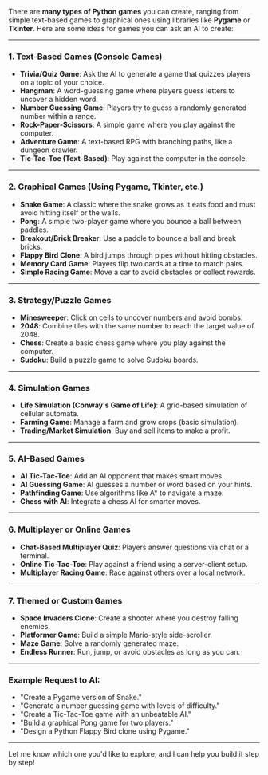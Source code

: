 There are **many types of Python games** you can create, ranging from simple text-based games to graphical ones using libraries like **Pygame** or **Tkinter**. Here are some ideas for games you can ask an AI to create:

---

### 1. **Text-Based Games (Console Games)**
   - **Trivia/Quiz Game**: Ask the AI to generate a game that quizzes players on a topic of your choice.
   - **Hangman**: A word-guessing game where players guess letters to uncover a hidden word.
   - **Number Guessing Game**: Players try to guess a randomly generated number within a range.
   - **Rock-Paper-Scissors**: A simple game where you play against the computer.
   - **Adventure Game**: A text-based RPG with branching paths, like a dungeon crawler.
   - **Tic-Tac-Toe (Text-Based)**: Play against the computer in the console.

---

### 2. **Graphical Games (Using Pygame, Tkinter, etc.)**
   - **Snake Game**: A classic where the snake grows as it eats food and must avoid hitting itself or the walls.
   - **Pong**: A simple two-player game where you bounce a ball between paddles.
   - **Breakout/Brick Breaker**: Use a paddle to bounce a ball and break bricks.
   - **Flappy Bird Clone**: A bird jumps through pipes without hitting obstacles.
   - **Memory Card Game**: Players flip two cards at a time to match pairs.
   - **Simple Racing Game**: Move a car to avoid obstacles or collect rewards.

---

### 3. **Strategy/Puzzle Games**
   - **Minesweeper**: Click on cells to uncover numbers and avoid bombs.
   - **2048**: Combine tiles with the same number to reach the target value of 2048.
   - **Chess**: Create a basic chess game where you play against the computer.
   - **Sudoku**: Build a puzzle game to solve Sudoku boards.

---

### 4. **Simulation Games**
   - **Life Simulation (Conway's Game of Life)**: A grid-based simulation of cellular automata.
   - **Farming Game**: Manage a farm and grow crops (basic simulation).
   - **Trading/Market Simulation**: Buy and sell items to make a profit.

---

### 5. **AI-Based Games**
   - **AI Tic-Tac-Toe**: Add an AI opponent that makes smart moves.
   - **AI Guessing Game**: AI guesses a number or word based on your hints.
   - **Pathfinding Game**: Use algorithms like A* to navigate a maze.
   - **Chess with AI**: Integrate a chess AI for smarter moves.

---

### 6. **Multiplayer or Online Games**
   - **Chat-Based Multiplayer Quiz**: Players answer questions via chat or a terminal.
   - **Online Tic-Tac-Toe**: Play against a friend using a server-client setup.
   - **Multiplayer Racing Game**: Race against others over a local network.

---

### 7. **Themed or Custom Games**
   - **Space Invaders Clone**: Create a shooter where you destroy falling enemies.
   - **Platformer Game**: Build a simple Mario-style side-scroller.
   - **Maze Game**: Solve a randomly generated maze.
   - **Endless Runner**: Run, jump, or avoid obstacles as long as you can.

---

### Example Request to AI:
- "Create a Pygame version of Snake."
- "Generate a number guessing game with levels of difficulty."
- "Create a Tic-Tac-Toe game with an unbeatable AI."
- "Build a graphical Pong game for two players."
- "Design a Python Flappy Bird clone using Pygame."

---

Let me know which one you'd like to explore, and I can help you build it step by step!
